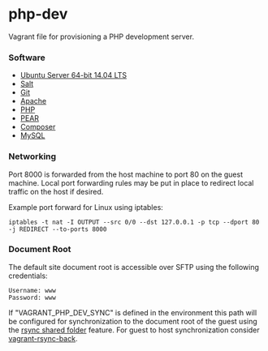 php-dev
=======

Vagrant file for provisioning a PHP development server. 

### Software ###

 * [Ubuntu Server 64-bit 14.04 LTS](https://vagrantcloud.com/ubuntu/trusty64)
 * [Salt](http://saltstack.com)
 * [Git](http://git-scm.com)
 * [Apache](http://httpd.apache.org/)
 * [PHP](http://php.net)
 * [PEAR](http://pear.php.net)
 * [Composer](http://getcomposer.org)
 * [MySQL](http://www.mysql.com/) 

### Networking ###

Port 8000 is forwarded from the host machine to port 80 on the guest machine. Local port forwarding
rules may be put in place to redirect local traffic on the host if desired. 

Example port forward for Linux using iptables:

    iptables -t nat -I OUTPUT --src 0/0 --dst 127.0.0.1 -p tcp --dport 80 -j REDIRECT --to-ports 8000

### Document Root ###
    
The default site document root is accessible over SFTP using the following credentials:

    Username: www
    Password: www
    
If "VAGRANT_PHP_DEV_SYNC" is defined in the environment this path will be configured for synchronization 
to the document root of the guest using the [rsync shared folder](https://docs.vagrantup.com/v2/synced-folders/rsync.html)
feature. For guest to host synchronization consider [vagrant-rsync-back](https://github.com/smerrill/vagrant-rsync-back).    
